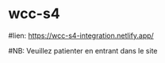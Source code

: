 # wcc-s4

#lien: https://wcc-s4-integration.netlify.app/

#NB: Veuillez patienter en entrant dans le site
